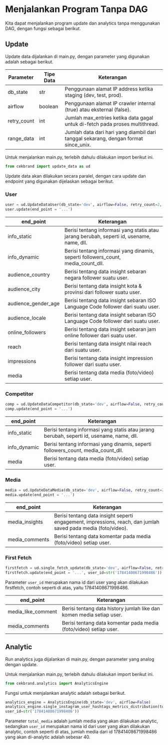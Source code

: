 # Menjalankan Program Tanpa DAG

Kita dapat menjalankan program update dan analytics tanpa menggunakan DAG, dengan fungsi sebagai berikut.

## Update

Update data dijalankan di main.py, dengan parameter yang digunakan adalah sebagai berikut.

| Parameter   | Tipe Data | Keterangan |
|-------------|-----------|------------|
| db_state    | str       | Penggunaan alamat IP address ketika staging (dev, test, prod). |
| airflow     | boolean   | Penggunaan alamat IP crawler internal (true) atau eksternal (false). |
| retry_count | int       | Jumlah max_entries ketika data gagal untuk di-fetch pada proses multithread. |
| range_data  | int       | Jumlah data dari hari yang diambil dari tanggal sekarang, dengan format since_unix.           |

Untuk menjalankan main.py, terlebih dahulu dilakukan import berikut ini.

```python
from cekbrand import update_data as ud
```

Update data akan dilakukan secara paralel, dengan cara update dan endpoint yang digunakan dijelaskan sebagai berikut.

### User

```python
user = ud.UpdateDataUser(db_state='dev', airflow=False, retry_count=2, range_data=7)
user.update(end_point = '...')
```

| end_point           | Keterangan                                                                        |
|---------------------|-----------------------------------------------------------------------------------|
| info_static         |  Berisi tentang informasi yang statis atau jarang berubah, seperti id, usename, name, dll. |
| info_dynamic        | Berisi tentang informasi yang dinamis, seperti followers_count, media_count_dll. |
| audience_country    | Berisi   tentang data insight sebaran negara follower suatu user.                 |
| audience_city       | Berisi tentang data insight kota & provinsi dari follower suatu user.             |
| audience_gender_age | Berisi tentang data insight sebaran ISO Language Code follower   dari suatu user. |
| audience_locale     | Berisi tentang data insight sebaran ISO Language Code follower   dari suatu user. |
| online_followers    | Berisi   tentang data insight sebaran jam online follower dari suatu user.        |
| reach               | Berisi tentang data insight nilai reach dari suatu user.                          |
| impressions         | Berisi tentang data insight impression follower dari suatu user.                  |
| media               | Berisi tentang data media (foto/video) setiap user.                               |

### Competitor

```python
comp = ud.UpdateDataCompetitor(db_state='dev', airflow=False, retry_count=2)
comp.update(end_point = '...')
```

| end_point    | Keterangan                                          |
|--------------|-----------------------------------------------------|
| info_static  | Berisi tentang informasi yang statis atau jarang berubah, seperti id, usename, name, dll. |
| info_dynamic | Berisi tentang informasi yang dinamis, seperti followers_count, media_count_dll. |
| media        | Berisi tentang data media (foto/video) setiap user. |

### Media

```python
media = ud.UpdateDataMedia(db_state='dev', airflow=False, retry_count=2)
media.update(end_point = '...')
```

| end_point      | Keterangan                                                                                                        |
|----------------|-------------------------------------------------------------------------------------------------------------------|
| media_insights | Berisi   tentang data insight seperti engagement, impressions, reach, dan jumlah saved   pada media (foto/video). |
| media_comments | Berisi   tentang data komentar pada media (foto/video) setiap user.                                               |

### First Fetch

```python
firstfetch = ud.single_fetch_update(db_state='dev', airflow=False, retry_count=2)
firstfetch.update(end_point = '...', user_id=str('17841408671998486'))
```

Parameter ``user_id`` merupakan nama id dari user yang akan dilakukan firstfetch, contoh seperti di atas, yaitu 17841408671998486.

| end_point          | Keterangan                                                             |
|--------------------|------------------------------------------------------------------------|
| media_like_comment | Berisi   tentang data history jumlah like dan komen media setiap user. |
| media_comments     | Berisi   tentang data komentar pada media (foto/video) setiap user.    |

## Analytic

Run analytics juga dijalankan di main.py, dengan parameter yang analog dengan update.

Untuk menjalankan main.py, terlebih dahulu dilakukan import berikut ini.

```python
from cekbrand.analytics import AnalyticsEngine
```

Fungsi untuk menjalankan analytic adalah sebagai berikut.

```python
analytics_engine = AnalyticsEngine(db_state='dev', airflow=False)
analytics_engine.single_instagram_user_hashtags_metrics_distribution(total_media=40,
user_id=str('17841408671998486'))
```

Parameter ``total_media`` adalah jumlah media yang akan dilakukan analytic, sedangkan ``user_id`` merupakan nama id dari user yang akan dilakukan analytic, contoh seperti di atas, jumlah media dari id 17841408671998486 yang akan di-analytic adalah sebesar 40.
